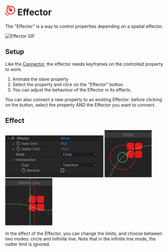 # ![effector Icon](img\duik-icons\automation\effector-icon-r.png) Effector

The "Effector" is a way to control properties depending on a spatial effector.

![Effector GIF](https://rainboxprod.coop/rainbox/wp-content/uploads/effector-1.gif)

## Setup

Like the [Connector](connector.md), the effector needs keyframes on the controlled property to work.

1. Animate the slave property
2. Select the property and click on the "Effector" button.
3. You can adjust the behaviour of the Effector in its effects.

You can also connect a new property to an existing Effector: before clicking on the button, select the property AND the Effector you want to connect.

## Effect

![Effector pannel example](img\duik-screenshots\S-Rigging\S-Rigging-Automations\Effector-effects.PNG)
![Effector example](img\duik-screenshots\S-Rigging\S-Rigging-Automations\automation-illustration\circle-example.png)
![Effector example](img\duik-screenshots\S-Rigging\S-Rigging-Automations\automation-illustration\infiniteline-example.png)


In the effect of the Effector, you can change the limits, and choose between two modes: circle and inifinite line.
Note that in the infinite line mode, the outter limit is ignored.
